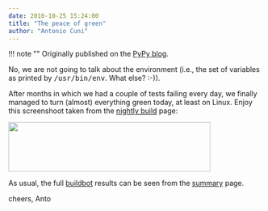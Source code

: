 ```yaml
---
date: 2010-10-25 15:24:00
title: "The peace of green"
author: "Antonio Cuni"
---
```


!!! note ""
    Originally published on the [PyPy blog](https://pypy.org/posts/2010/10/peace-of-green-4230271053903469504.html).


<html><body><p>No, we are not going to talk about the environment (i.e., the set of variables
as printed by <tt class="docutils literal">/usr/bin/env</tt>. What else? :-)).</p>
<p>After months in which we had a couple of tests failing every day, we finally
managed to turn (almost) everything green today, at least on Linux.  Enjoy
this screenshoot taken from the <a class="reference external" href="https://buildbot.pypy.org/nightly/trunk/">nightly build</a> page:</p>

<a href="https://2.bp.blogspot.com/_4gR6Ggu8oHQ/TMWkBA_G-cI/AAAAAAAAAKU/4iLaPoSPGx0/s1600/pypy-builds.png"><img alt="" border="0" id="BLOGGER_PHOTO_ID_5532008054646045122" src="https://2.bp.blogspot.com/_4gR6Ggu8oHQ/TMWkBA_G-cI/AAAAAAAAAKU/4iLaPoSPGx0/s400/pypy-builds.png" style="cursor: pointer; cursor: hand; width: 400px; height: 98px;"></a>


<p>As usual, the full <a class="reference external" href="https://buildbot.pypy.org/">buildbot</a> results can be seen from the <a class="reference external" href="https://buildbot.pypy.org/summary?branch=%3Ctrunk%3E">summary</a> page.</p>
<p>cheers,
Anto</p></body></html>